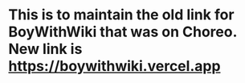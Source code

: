 # This is to maintain the old link for BoyWithWiki that was on Choreo. New link is https://boywithwiki.vercel.app

